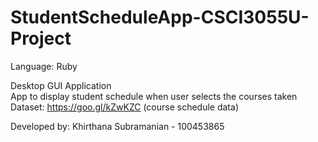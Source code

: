 # StudentScheduleApp-CSCI3055U-Project

Language: Ruby  

Desktop GUI Application  
App to display student schedule when user selects the courses taken   
Dataset: https://goo.gl/kZwKZC (course schedule data)   
  
Developed by: Khirthana Subramanian - 100453865  

